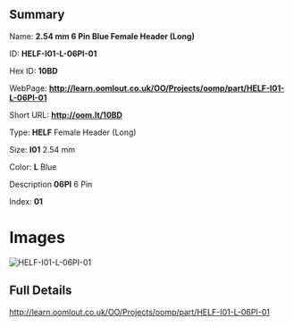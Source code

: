 

## Summary
 
Name: __2.54 mm 6 Pin Blue Female Header (Long)__

ID: __HELF-I01-L-06PI-01__

Hex ID: __10BD__

WebPage: __http://learn.oomlout.co.uk/OO/Projects/oomp/part/HELF-I01-L-06PI-01__

Short URL: __http://oom.lt/10BD__


Type: __HELF__ Female Header (Long) 

Size: __I01__ 2.54 mm 

Color: __L__ Blue 

Description __06PI__ 6 Pin 

Index: __01__


# Images
![HELF-I01-L-06PI-01](http://oomlout.com/oomp-gen/parts/HELF-I01-L-06PI-01/HELF-I01-L-06PI-01_420.jpg)



## Full Details

 http://learn.oomlout.co.uk/OO/Projects/oomp/part/HELF-I01-L-06PI-01














